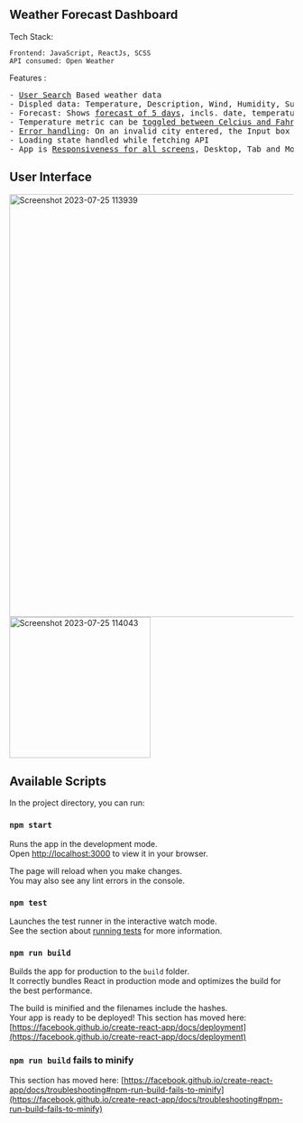 ## Weather Forecast Dashboard

Tech Stack:
```
Frontend: JavaScript, ReactJs, SCSS
API consumed: Open Weather
```
Features : 
<pre>
- <ins>User Search</ins> Based weather data
- Displed data: Temperature, Description, Wind, Humidity, Sunrise/Sunset, City Weather Report, Icon display
- Forecast: Shows <ins>forecast of 5 days</ins>, incls. date, temperature high/low, weather status
- Temperature metric can be <ins>toggled between Celcius and Fahrenheit</ins>
- <ins>Error handling</ins>: On an invalid city entered, the Input box shows an error message with error UI and shake animation
- Loading state handled while fetching API
- App is <ins>Responsiveness for all screens</ins>, Desktop, Tab and Mobile
</pre>

## User Interface
<img width="750" alt="Screenshot 2023-07-25 113939" src="https://github.com/Chiragmodi01/weather-forecast-dashboard/assets/75688193/8f9c3b4c-f1dd-4b61-a58c-62a12f934561">
<img width="250" alt="Screenshot 2023-07-25 114043" src="https://github.com/Chiragmodi01/weather-forecast-dashboard/assets/75688193/fdc054ee-315f-492e-a73c-5971118105e9">


## Available Scripts

In the project directory, you can run:

### `npm start`

Runs the app in the development mode.\
Open [http://localhost:3000](http://localhost:3000) to view it in your browser.

The page will reload when you make changes.\
You may also see any lint errors in the console.

### `npm test`

Launches the test runner in the interactive watch mode.\
See the section about [running tests](https://facebook.github.io/create-react-app/docs/running-tests) for more information.

### `npm run build`

Builds the app for production to the `build` folder.\
It correctly bundles React in production mode and optimizes the build for the best performance.

The build is minified and the filenames include the hashes.\
Your app is ready to be deployed!
This section has moved here: [https://facebook.github.io/create-react-app/docs/deployment](https://facebook.github.io/create-react-app/docs/deployment)

### `npm run build` fails to minify

This section has moved here: [https://facebook.github.io/create-react-app/docs/troubleshooting#npm-run-build-fails-to-minify](https://facebook.github.io/create-react-app/docs/troubleshooting#npm-run-build-fails-to-minify)
